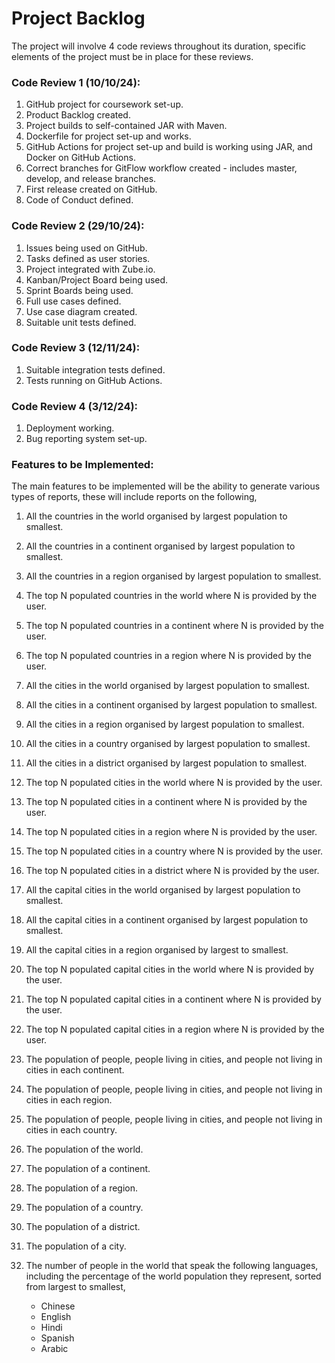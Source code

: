 Project Backlog
===============

The project will involve 4 code reviews throughout its duration, specific elements of the project must be in place for these reviews.

### Code Review 1 (10/10/24):

1. GitHub project for coursework set-up.
2. Product Backlog created.
3. Project builds to self-contained JAR with Maven.
4. Dockerfile for project set-up and works.
5. GitHub Actions for project set-up and build is working using JAR, and Docker on GitHub Actions.
6. Correct branches for GitFlow workflow created - includes master, develop, and release branches.
7. First release created on GitHub.
8. Code of Conduct defined.

### Code Review 2 (29/10/24):

1. Issues being used on GitHub.
2. Tasks defined as user stories.
3. Project integrated with Zube.io.
4. Kanban/Project Board being used.
5. Sprint Boards being used.
6. Full use cases defined.
7. Use case diagram created.
8. Suitable unit tests defined.

### Code Review 3 (12/11/24):

1. Suitable integration tests defined.
2. Tests running on GitHub Actions.

### Code Review 4 (3/12/24):

1. Deployment working.
2. Bug reporting system set-up.

### Features to be Implemented:

The main features to be implemented will be the ability to generate various types of reports, these will include reports on the following,

1. All the countries in the world organised by largest population to smallest.
2. All the countries in a continent organised by largest population to smallest.
3. All the countries in a region organised by largest population to smallest.
4. The top N populated countries in the world where N is provided by the user.
5. The top N populated countries in a continent where N is provided by the user.
6. The top N populated countries in a region where N is provided by the user.
7. All the cities in the world organised by largest population to smallest.
8. All the cities in a continent organised by largest population to smallest.
9. All the cities in a region organised by largest population to smallest.
10. All the cities in a country organised by largest population to smallest.
11. All the cities in a district organised by largest population to smallest.
12. The top N populated cities in the world where N is provided by the user.
13. The top N populated cities in a continent where N is provided by the user.
14. The top N populated cities in a region where N is provided by the user.
15. The top N populated cities in a country where N is provided by the user.
16. The top N populated cities in a district where N is provided by the user.
17. All the capital cities in the world organised by largest population to smallest.
18. All the capital cities in a continent organised by largest population to smallest.
19. All the capital cities in a region organised by largest to smallest.
20. The top N populated capital cities in the world where N is provided by the user.
21. The top N populated capital cities in a continent where N is provided by the user.
22. The top N populated capital cities in a region where N is provided by the user.
23. The population of people, people living in cities, and people not living in cities in each continent.
24. The population of people, people living in cities, and people not living in cities in each region.
25. The population of people, people living in cities, and people not living in cities in each country.
26. The population of the world.
27. The population of a continent.
28. The population of a region.
29. The population of a country.
30. The population of a district.
31. The population of a city.
32. The number of people in the world that speak the following languages, including the percentage of the world population they represent, sorted from largest to smallest,

    * Chinese
    * English
    * Hindi
    * Spanish
    * Arabic